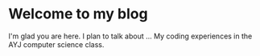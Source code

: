 # Welcome to my blog

I'm glad you are here. I plan to talk about ...
My coding experiences in the AYJ computer science class.

